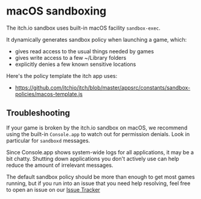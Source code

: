 
# macOS sandboxing

The itch.io sandbox uses built-in macOS facility `sandbox-exec`.

It dynamically generates sandbox policy when launching a game, which:

  * gives read access to the usual things needed by games
  * gives write access to a few ~/Library folders
  * explicitly denies a few known sensitive locations

Here's the policy template the itch app uses:

  * <https://github.com/itchio/itch/blob/master/appsrc/constants/sandbox-policies/macos-template.js>

## Troubleshooting

If your game is broken by the itch.io sandbox on macOS, we recommend using
the built-in `Console.app` to watch out for permission denials. Look in
particular for `sandboxd` messages.

Since Console.app shows system-wide logs for all applications, it may be a bit
chatty. Shutting down applications you don't actively use can help reduce
the amount of irrelevant messages.

The default sandbox policy should be more than enough to get most games running,
but if you run into an issue that you need help resolving, feel free to open
an issue on our [Issue Tracker](https://github.com/itchio/itch/issues)
